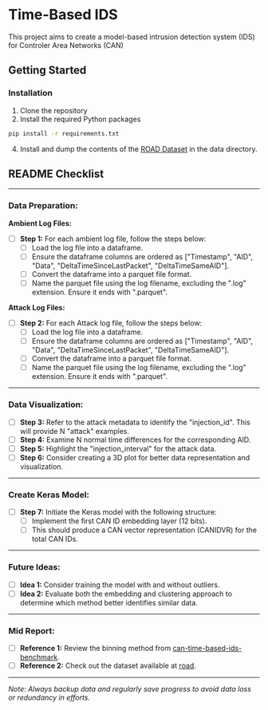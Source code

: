 # Time-Based IDS

This project aims to create a model-based intrusion detection system (IDS) for Controler Area Networks (CAN)

## Getting Started

### Installation

1. Clone the repository
2. Install the required Python packages
```bash
pip install -r requirements.txt
```
4. Install and dump the contents of the [ROAD Dataset](https://road.nyc3.digitaloceanspaces.com/road.zip) in the data directory.


## README Checklist

---

### Data Preparation:

**Ambient Log Files:**
- [ ] **Step 1:** For each ambient log file, follow the steps below:
    - [ ] Load the log file into a dataframe.
    - [ ] Ensure the dataframe columns are ordered as ["Timestamp", "AID", "Data", "DeltaTimeSinceLastPacket", "DeltaTimeSameAID"].
    - [ ] Convert the dataframe into a parquet file format.
    - [ ] Name the parquet file using the log filename, excluding the ".log" extension. Ensure it ends with ".parquet".

**Attack Log Files:**
- [ ] **Step 2:** For each Attack log file, follow the steps below:
    - [ ] Load the log file into a dataframe.
    - [ ] Ensure the dataframe columns are ordered as ["Timestamp", "AID", "Data", "DeltaTimeSinceLastPacket", "DeltaTimeSameAID"].
    - [ ] Convert the dataframe into a parquet file format.
    - [ ] Name the parquet file using the log filename, excluding the ".log" extension. Ensure it ends with ".parquet".

---

### Data Visualization:

- [ ] **Step 3:** Refer to the attack metadata to identify the "injection_id". This will provide N "attack" examples.
- [ ] **Step 4:** Examine N normal time differences for the corresponding AID.
- [ ] **Step 5:** Highlight the "injection_interval" for the attack data.
- [ ] **Step 6:** Consider creating a 3D plot for better data representation and visualization.

---

### Create Keras Model:

- [ ] **Step 7:** Initiate the Keras model with the following structure:
    - [ ] Implement the first CAN ID embedding layer (12 bits).
    - [ ] This should produce a CAN vector representation (CANIDVR) for the total CAN IDs.

---

### Future Ideas:

- [ ] **Idea 1:** Consider training the model with and without outliers.
- [ ] **Idea 2:** Evaluate both the embedding and clustering approach to determine which method better identifies similar data.

---

### Mid Report:

- [ ] **Reference 1:** Review the binning method from [can-time-based-ids-benchmark](https://github.com/pmoriano/can-time-based-ids-benchmark/tree/main).
- [ ] **Reference 2:** Check out the dataset available at [road](https://0xsam.com/road/).

---

*Note: Always backup data and regularly save progress to avoid data loss or redundancy in efforts.*